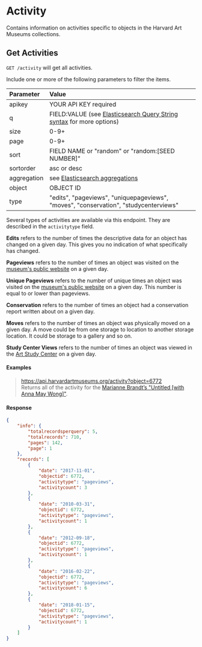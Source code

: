 # Activity

Contains information on activities specific to objects in the Harvard Art Museums collections.

## Get Activities

`GET /activity` will get all activities.

Include one or more of the following parameters to filter the items.

| Parameter | Value |
| :--------- | :----- |
| apikey | YOUR API KEY required |
| q | FIELD:VALUE (see [Elasticsearch Query String syntax](https://www.elastic.co/guide/en/elasticsearch/reference/7.17/query-dsl-query-string-query.html) for more options) |
| size | 0-9+ |
| page | 0-9+ |
| sort | FIELD NAME or "random" or "random:[SEED NUMBER]" |
| sortorder | asc or desc |
| aggregation |  see [Elasticsearch aggregations](http://www.elastic.co/guide/en/elasticsearch/reference/7.17/search-aggregations.html#_structuring_aggregations) |
| object | OBJECT ID |
| type | "edits", "pageviews", "uniquepageviews", "moves", "conservation", "studycenterviews" |

Several types of activities are available via this endpoint. They are described in the `activitytype` field. 

**Edits** refers to the number of times the descriptive data for an object has changed on a given day. This gives you no indication of what specifically has changed. 

**Pageviews** refers to the number of times an object was visited on the [museum's public website](http://www.harvardartmuseums.org) on a given day.

**Unique Pageviews** refers to the number of unique times an object was visited on the [museum's public website](http://www.harvardartmuseums.org) on a given day. This number is equal to or lower than pageviews.

**Conservation** refers to the number of times an object had a conservation report written about on a given day.

**Moves** refers to the number of times an object was physically moved on a given day. A move could be from one storage to location to another storage location. It could be storage to a gallery and so on.

**Study Center Views** refers to the number of times an object was viewed in the [Art Study Center](http://www.harvardartmuseums.org/teaching-and-research/art-study-center) on a given day.

#### Examples

> https://api.harvardartmuseums.org/activity?object=6772  
> Returns all of the activity for the [Marianne Brandt’s "Untitled [with Anna May Wong]"](www.harvardartmuseums.org/collections/object/6772).  

#### Response

```json
{
    "info": {
        "totalrecordsperquery": 5,
        "totalrecords": 710,
        "pages": 142,
        "page": 1
    },
    "records": [
        {
            "date": "2017-11-01",
            "objectid": 6772,
            "activitytype": "pageviews",
            "activitycount": 3
        },
        {
            "date": "2010-03-31",
            "objectid": 6772,
            "activitytype": "pageviews",
            "activitycount": 1
        },
        {
            "date": "2012-09-18",
            "objectid": 6772,
            "activitytype": "pageviews",
            "activitycount": 1
        },
        {
            "date": "2016-02-22",
            "objectid": 6772,
            "activitytype": "pageviews",
            "activitycount": 6
        },
        {
            "date": "2018-01-15",
            "objectid": 6772,
            "activitytype": "pageviews",
            "activitycount": 1
        }
    ]
}
```